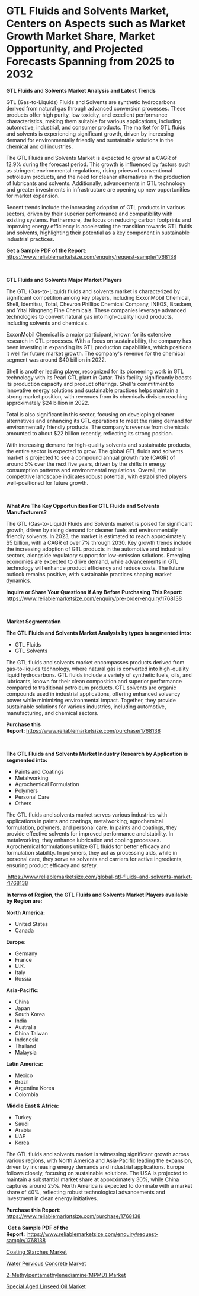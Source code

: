 <p><h1>GTL Fluids and Solvents Market, Centers on Aspects such as Market Growth Market Share, Market Opportunity, and Projected Forecasts Spanning from 2025 to 2032</h1></p><p><strong>GTL Fluids and Solvents Market Analysis and Latest Trends</strong></p>
<p><p>GTL (Gas-to-Liquids) Fluids and Solvents are synthetic hydrocarbons derived from natural gas through advanced conversion processes. These products offer high purity, low toxicity, and excellent performance characteristics, making them suitable for various applications, including automotive, industrial, and consumer products. The market for GTL fluids and solvents is experiencing significant growth, driven by increasing demand for environmentally friendly and sustainable solutions in the chemical and oil industries.</p><p>The GTL Fluids and Solvents Market is expected to grow at a CAGR of 12.9% during the forecast period. This growth is influenced by factors such as stringent environmental regulations, rising prices of conventional petroleum products, and the need for cleaner alternatives in the production of lubricants and solvents. Additionally, advancements in GTL technology and greater investments in infrastructure are opening up new opportunities for market expansion. </p><p>Recent trends include the increasing adoption of GTL products in various sectors, driven by their superior performance and compatibility with existing systems. Furthermore, the focus on reducing carbon footprints and improving energy efficiency is accelerating the transition towards GTL fluids and solvents, highlighting their potential as a key component in sustainable industrial practices.</p></p>
<p><strong>Get a Sample PDF of the Report:&nbsp;</strong> <a href="https://www.reliablemarketsize.com/enquiry/request-sample/1768138?utm_campaign=2005&utm_medium=2&utm_source=Github&utm_content=ia&utm_term=03042025&utm_id=gtl-fluids-and-solvents">https://www.reliablemarketsize.com/enquiry/request-sample/1768138</a></p>
<p>&nbsp;</p>
<p><strong>GTL Fluids and Solvents Major Market Players</strong></p>
<p><p>The GTL (Gas-to-Liquid) fluids and solvents market is characterized by significant competition among key players, including ExxonMobil Chemical, Shell, Idemitsu, Total, Chevron Phillips Chemical Company, INEOS, Braskem, and Yitai Ningneng Fine Chemicals. These companies leverage advanced technologies to convert natural gas into high-quality liquid products, including solvents and chemicals.</p><p>ExxonMobil Chemical is a major participant, known for its extensive research in GTL processes. With a focus on sustainability, the company has been investing in expanding its GTL production capabilities, which positions it well for future market growth. The company's revenue for the chemical segment was around $40 billion in 2022.</p><p>Shell is another leading player, recognized for its pioneering work in GTL technology with its Pearl GTL plant in Qatar. This facility significantly boosts its production capacity and product offerings. Shell's commitment to innovative energy solutions and sustainable practices helps maintain a strong market position, with revenues from its chemicals division reaching approximately $24 billion in 2022.</p><p>Total is also significant in this sector, focusing on developing cleaner alternatives and enhancing its GTL operations to meet the rising demand for environmentally friendly products. The company’s revenue from chemicals amounted to about $22 billion recently, reflecting its strong position.</p><p>With increasing demand for high-quality solvents and sustainable products, the entire sector is expected to grow. The global GTL fluids and solvents market is projected to see a compound annual growth rate (CAGR) of around 5% over the next five years, driven by the shifts in energy consumption patterns and environmental regulations. Overall, the competitive landscape indicates robust potential, with established players well-positioned for future growth.</p></p>
<p>&nbsp;</p>
<p><strong>What Are The Key Opportunities For GTL Fluids and Solvents Manufacturers?</strong></p>
<p><p>The GTL (Gas-to-Liquid) Fluids and Solvents market is poised for significant growth, driven by rising demand for cleaner fuels and environmentally friendly solvents. In 2023, the market is estimated to reach approximately $5 billion, with a CAGR of over 7% through 2030. Key growth trends include the increasing adoption of GTL products in the automotive and industrial sectors, alongside regulatory support for low-emission solutions. Emerging economies are expected to drive demand, while advancements in GTL technology will enhance product efficiency and reduce costs. The future outlook remains positive, with sustainable practices shaping market dynamics.</p></p>
<p><strong>Inquire or Share Your Questions If Any Before Purchasing This Report:</strong> <a href="https://www.reliablemarketsize.com/enquiry/pre-order-enquiry/1768138?utm_campaign=2005&utm_medium=2&utm_source=Github&utm_content=ia&utm_term=03042025&utm_id=gtl-fluids-and-solvents">https://www.reliablemarketsize.com/enquiry/pre-order-enquiry/1768138</a></p>
<p>&nbsp;</p>
<p><strong>Market Segmentation</strong></p>
<p><strong>The GTL Fluids and Solvents Market Analysis by types is segmented into:</strong></p>
<p><ul><li>GTL Fluids</li><li>GTL Solvents</li></ul></p>
<p><p>The GTL fluids and solvents market encompasses products derived from gas-to-liquids technology, where natural gas is converted into high-quality liquid hydrocarbons. GTL fluids include a variety of synthetic fuels, oils, and lubricants, known for their clean composition and superior performance compared to traditional petroleum products. GTL solvents are organic compounds used in industrial applications, offering enhanced solvency power while minimizing environmental impact. Together, they provide sustainable solutions for various industries, including automotive, manufacturing, and chemical sectors.</p></p>
<p><strong>Purchase this Report:&nbsp;</strong><a href="https://www.reliablemarketsize.com/purchase/1768138?utm_campaign=2005&utm_medium=2&utm_source=Github&utm_content=ia&utm_term=03042025&utm_id=gtl-fluids-and-solvents">https://www.reliablemarketsize.com/purchase/1768138</a></p>
<p>&nbsp;</p>
<p><strong>The GTL Fluids and Solvents Market Industry Research by Application is segmented into:</strong></p>
<p><ul><li>Paints and Coatings</li><li>Metalworking</li><li>Agrochemical Formulation</li><li>Polymers</li><li>Personal Care</li><li>Others</li></ul></p>
<p><p>The GTL fluids and solvents market serves various industries with applications in paints and coatings, metalworking, agrochemical formulation, polymers, and personal care. In paints and coatings, they provide effective solvents for improved performance and stability. In metalworking, they enhance lubrication and cooling processes. Agrochemical formulations utilize GTL fluids for better efficacy and formulation stability. In polymers, they act as processing aids, while in personal care, they serve as solvents and carriers for active ingredients, ensuring product efficacy and safety.</p></p>
<p><a href="https://www.reliablemarketsize.com/global-gtl-fluids-and-solvents-market-r1768138?utm_campaign=2005&utm_medium=2&utm_source=Github&utm_content=ia&utm_term=03042025&utm_id=gtl-fluids-and-solvents">&nbsp;https://www.reliablemarketsize.com/global-gtl-fluids-and-solvents-market-r1768138</a></p>
<p><strong>In terms of Region, the GTL Fluids and Solvents Market Players available by Region are:</strong></p>
<p>
    <p> <strong> North America: </strong>
        <ul>
            <li>United States</li>
            <li>Canada</li>
        </ul>
        </p> 
    <p> <strong> Europe: </strong>
        <ul>
            <li>Germany</li>
            <li>France</li>
            <li>U.K.</li>
            <li>Italy</li>
            <li>Russia</li>
        </ul>
        </p> 
    <p> <strong> Asia-Pacific: </strong>
        <ul>
            <li>China</li>
            <li>Japan</li>
            <li>South Korea</li>
            <li>India</li>
            <li>Australia</li>
            <li>China Taiwan</li>
            <li>Indonesia</li>
            <li>Thailand</li>
            <li>Malaysia</li>
        </ul>
        </p> 
    <p> <strong> Latin America: </strong>
        <ul>
            <li>Mexico</li>
            <li>Brazil</li>
            <li>Argentina Korea</li>
            <li>Colombia</li>
        </ul>
        </p> 
    <p> <strong> Middle East & Africa: </strong>
        <ul>
            <li>Turkey</li>
            <li>Saudi</li>
            <li>Arabia</li>
            <li>UAE</li>
            <li>Korea</li>
        </ul>
    </p>
    </p>
<p><p>The GTL fluids and solvents market is witnessing significant growth across various regions, with North America and Asia-Pacific leading the expansion, driven by increasing energy demands and industrial applications. Europe follows closely, focusing on sustainable solutions. The USA is projected to maintain a substantial market share at approximately 30%, while China captures around 25%. North America is expected to dominate with a market share of 40%, reflecting robust technological advancements and investment in clean energy initiatives.</p></p>
<p><strong>Purchase this Report: </strong><a href="https://www.reliablemarketsize.com/purchase/1768138?utm_campaign=2005&utm_medium=2&utm_source=Github&utm_content=ia&utm_term=03042025&utm_id=gtl-fluids-and-solvents">https://www.reliablemarketsize.com/purchase/1768138</a></p>
<p>&nbsp;<strong>Get a Sample PDF of the Report:&nbsp;&nbsp;</strong><a href="https://www.reliablemarketsize.com/enquiry/request-sample/1768138?utm_campaign=2005&utm_medium=2&utm_source=Github&utm_content=ia&utm_term=03042025&utm_id=gtl-fluids-and-solvents">https://www.reliablemarketsize.com/enquiry/request-sample/1768138</a></p>
<p><strong></strong></p>
<p><p><a href="https://github.com/lylyparadise/Market-Research-Report-List-6/blob/main/coating-starches-market.md?utm_campaign=2005&utm_medium=2&utm_source=Github&utm_content=ia&utm_term=03042025&utm_id=gtl-fluids-and-solvents">Coating Starches Market</a></p><p><a href="https://github.com/gogashopkewy/Market-Research-Report-List-1/blob/main/water-pervious-concrete-market.md?utm_campaign=2005&utm_medium=2&utm_source=Github&utm_content=ia&utm_term=03042025&utm_id=gtl-fluids-and-solvents">Water Pervious Concrete Market</a></p><p><a href="https://github.com/myrieronays5/Market-Research-Report-List-1/blob/main/2-methylpentamethylenediaminempmd-market.md?utm_campaign=2005&utm_medium=2&utm_source=Github&utm_content=ia&utm_term=03042025&utm_id=gtl-fluids-and-solvents">2-Methylpentamethylenediamine(MPMD) Market</a></p><p><a href="https://github.com/kohushamudo3/Market-Research-Report-List-1/blob/main/special-aged-linseed-oil-market.md?utm_campaign=2005&utm_medium=2&utm_source=Github&utm_content=ia&utm_term=03042025&utm_id=gtl-fluids-and-solvents">Special Aged Linseed Oil Market</a></p></p>